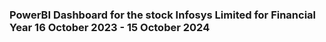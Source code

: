 ### PowerBI Dashboard for the stock Infosys Limited for Financial Year 16 October 2023 - 15 October 2024
